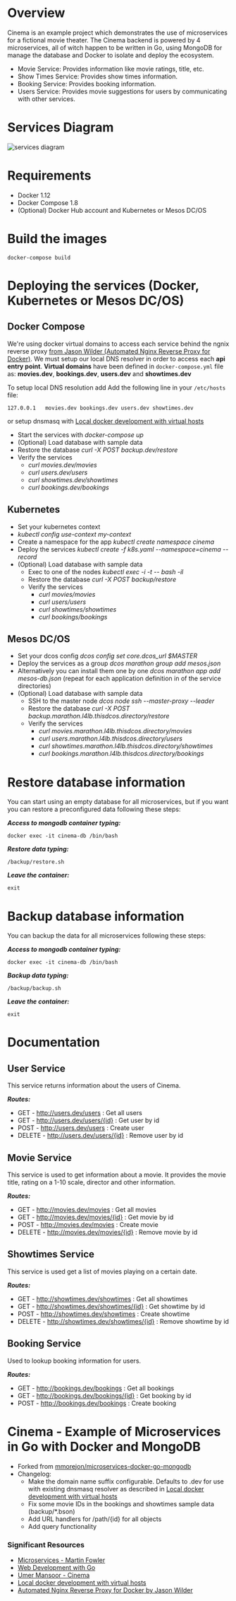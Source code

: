 Overview
========

Cinema is an example project which demonstrates the use of microservices for a fictional movie theater.
The Cinema backend is powered by 4 microservices, all of witch happen to be written in Go, using MongoDB for manage the database and Docker to isolate and deploy the ecosystem.

 * Movie Service: Provides information like movie ratings, title, etc.
 * Show Times Service: Provides show times information.
 * Booking Service: Provides booking information.
 * Users Service: Provides movie suggestions for users by communicating with other services.

# Services Diagram
![services diagram](https://github.com/jstockall/microservices-docker-django/blob/master/microservices-docker-django.png)

Requirements
===========

* Docker 1.12
* Docker Compose 1.8
* (Optional) Docker Hub account and Kubernetes or Mesos DC/OS


Build the images
==============================
```
docker-compose build
```

Deploying the services (Docker, Kubernetes or Mesos DC/OS)
==============================

## Docker Compose
We're using docker virtual domains to access each service behind the ngnix reverse proxy [from Jason Wilder (Automated Nginx Reverse Proxy for Docker)](https://github.com/jwilder/nginx-proxy).
We must setup our local DNS resolver in order to access each **api entry point**. **Virtual domains** have been defined in `docker-compose.yml` file as: **movies.dev**, **bookings.dev**, **users.dev** and **showtimes.dev**

To setup local DNS resolution add Add the following line in your `/etc/hosts` file:
```
127.0.0.1   movies.dev bookings.dev users.dev showtimes.dev
```
or setup dnsmasq with [Local docker development with virtual hosts](https://coderwall.com/p/qknu2g/local-docker-development-with-virtual-hosts)

* Start the services with *docker-compose up*
* (Optional) Load database with sample data
* Restore the database *curl -X POST backup.dev/restore*
* Verify the services
  * *curl movies.dev/movies*
  * *curl users.dev/users*
  * *curl showtimes.dev/showtimes*
  * *curl bookings.dev/bookings*

## Kubernetes
* Set your kubernetes context
 * *kubectl config use-context my-context*
* Create a namespace for the app *kubectl create namespace cinema*
* Deploy the services *kubectl create -f k8s.yaml --namespace=cinema --record*
* (Optional) Load database with sample data
  * Exec to one of the nodes *kubectl exec <pod name> -i -t -- bash -il*
  * Restore the database *curl -X POST backup/restore*
  * Verify the services
    * *curl movies/movies*
    * *curl users/users*
    * *curl showtimes/showtimes*
    * *curl bookings/bookings*


## Mesos DC/OS
* Set your dcos config *dcos config set core.dcos_url $MASTER*
* Deploy the services as a group *dcos marathon group add mesos.json*
* Alternatively you can install them one by one *dcos marathon app add mesos-db.json* (repeat for each application definition in of the service directories)
* (Optional) Load database with sample data
  * SSH to the master node *dcos node ssh --master-proxy --leader*
  * Restore the database *curl -X POST backup.marathon.l4lb.thisdcos.directory/restore*
  * Verify the services
    * *curl movies.marathon.l4lb.thisdcos.directory/movies*
    * *curl users.marathon.l4lb.thisdcos.directory/users*
    * *curl showtimes.marathon.l4lb.thisdcos.directory/showtimes*
    * *curl bookings.marathon.l4lb.thisdcos.directory/bookings*


Restore database information
======================

You can start using an empty database for all microservices, but if you want you can restore a preconfigured data following these steps:

**_Access to mongodb container typing:_**

```
docker exec -it cinema-db /bin/bash
```

**_Restore data typing:_**

```
/backup/restore.sh
```

**_Leave the container:_**

```
exit
```

Backup database information
======================

You can backup the data for all microservices following these steps:

**_Access to mongodb container typing:_**

```
docker exec -it cinema-db /bin/bash
```

**_Backup data typing:_**

```
/backup/backup.sh
```

**_Leave the container:_**

```
exit
```

Documentation
======================

## User Service

This service returns information about the users of Cinema.

**_Routes:_**

* GET - http://users.dev/users : Get all users
* GET - http://users.dev/users/{id} : Get user by id
* POST - http://users.dev/users : Create user
* DELETE - http://users.dev/users/{id} : Remove user by id

## Movie Service

This service is used to get information about a movie. It provides the movie title, rating on a 1-10 scale, director and other information.

**_Routes:_**

* GET - http://movies.dev/movies : Get all movies
* GET - http://movies.dev/movies/{id} : Get movie by id
* POST - http://movies.dev/movies : Create movie
* DELETE - http://movies.dev/movies/{id} : Remove movie by id

## Showtimes Service

This service is used get a list of movies playing on a certain date.

**_Routes:_**

* GET - http://showtimes.dev/showtimes : Get all showtimes
* GET - http://showtimes.dev/showtimes/{id} : Get showtime by id
* POST - http://showtimes.dev/showtimes : Create showtime
* DELETE - http://showtimes.dev/showtimes/{id} : Remove showtime by id

## Booking Service

Used to lookup booking information for users.

**_Routes:_**

* GET - http://bookings.dev/bookings : Get all bookings
* GET - http://bookings.dev/bookings/{id} : Get booking by id
* POST - http://bookings.dev/bookings : Create booking

# Cinema - Example of Microservices in Go with Docker and MongoDB
* Forked from [mmorejon/microservices-docker-go-mongodb](https://github.com/mmorejon/microservices-docker-go-mongodb)
* Changelog:
  * Make the domain name suffix configurable. Defaults to .dev for use with existing dnsmasq resolver as described in [Local docker development with virtual hosts](https://coderwall.com/p/qknu2g/local-docker-development-with-virtual-hosts)
  * Fix some movie IDs in the bookings and showtimes sample data (backup/*.bson)
  * Add URL handlers for /path/{id} for all objects
  * Add query functionality


### Significant Resources

* [Microservices - Martin Fowler](http://martinfowler.com/articles/microservices.html)
* [Web Development with Go](http://www.apress.com/9781484210536)
* [Umer Mansoor - Cinema](https://github.com/umermansoor/microservices)
* [Local docker development with virtual hosts](https://coderwall.com/p/qknu2g/local-docker-development-with-virtual-hosts)
* [Automated Nginx Reverse Proxy for Docker by Jason Wilder](https://github.com/jwilder/nginx-proxy)
